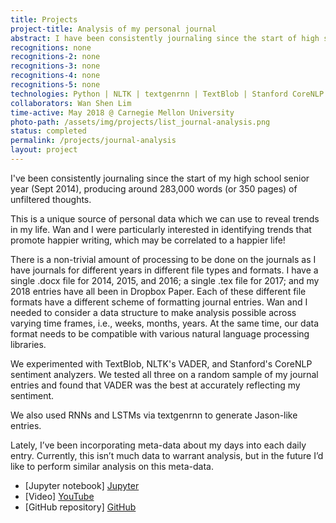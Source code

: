 ```yaml
---
title: Projects
project-title: Analysis of my personal journal
abstract: I have been consistently journaling since the start of high school senior year (Sept 2014), producing around 283,000 words (or 350 pages) of unfiltered thoughts. This is a unique source of personal data which can be used to reveal trends in my life. We were particularly interested in identifying trends that promote happier writing, which may be correlated to a happier life!
recognitions: none
recognitions-2: none
recognitions-3: none
recognitions-4: none
recognitions-5: none
technologies: Python | NLTK | textgenrnn | TextBlob | Stanford CoreNLP 
collaborators: Wan Shen Lim
time-active: May 2018 @ Carnegie Mellon University
photo-path: /assets/img/projects/list_journal-analysis.png
status: completed
permalink: /projects/journal-analysis
layout: project
---
```


I've been consistently journaling since the start of my high school senior year (Sept 2014), producing around 283,000 words (or 350 pages) of unfiltered thoughts.

This is a unique source of personal data which we can use to reveal trends in my life. Wan and I were particularly interested in identifying trends that promote happier writing, which may be correlated to a happier life!

There is a non-trivial amount of processing to be done on the journals as I have journals for different years in different file types and formats. I have a single .docx file for 2014, 2015, and 2016; a single .tex file for 2017; and my 2018 entries have all been in Dropbox Paper. Each of these different file formats have a different scheme of formatting journal entries. Wan and I needed to consider a data structure to make analysis possible across varying time frames, i.e., weeks, months, years. At the same time, our data format needs to be compatible with various natural language processing libraries.

We experimented with TextBlob, NLTK's VADER, and Stanford's CoreNLP sentiment analyzers. We tested all three on a random sample of my journal entries and found that VADER was the best at accurately reflecting my sentiment.

We also used RNNs and LSTMs via textgenrnn to generate Jason-like entries.

Lately, I’ve been incorporating meta-data about my days into each daily entry. Currently, this isn’t much data to warrant analysis, but in the future I’d like to perform similar analysis on this meta-data.

* <i class="fa fa-book" aria-hidden="true"></i> [Jupyter notebook] [Jupyter]
* <i class="fab fa-youtube"></i> [Video] [YouTube]
* <i class="fab fa-github" aria-hidden="true"></i> [GitHub repository] [GitHub]

[Jupyter]: https://github.com/jasonbak/Personal-journal-analysis/blob/master/journal_analysis.ipynb
[YouTube]: https://www.youtube.com/watch?v=7V4cIrVxhA8
[GitHub]: https://github.com/jasonbak/Personal-journal-analysis